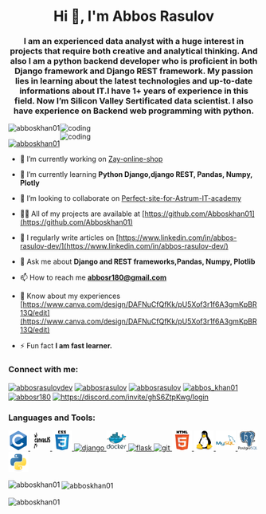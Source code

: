<!-- https://rahuldkjain.github.io/gh-profile-readme-generator/ url for settings -->
<h1 align="center">Hi 👋, I'm Abbos Rasulov</h1>
<h3 align="center">I am an experienced  data analyst with a huge interest in projects that require both creative and analytical thinking. And also I am a python backend developer who is proficient in both Django framework and Django REST framework. My passion lies in learning about the latest technologies and up-to-date informations about IT.I have 1+ years of experience in this field. Now Iʼm Silicon Valley Sertificated data scientist. I also have experience on Backend web programming with python.</h3>
<img align="right" alt ="coding" width="400" src="https://camo.githubusercontent.com/5ddf73ad3a205111cf8c686f687fc216c2946a75005718c8da5b837ad9de78c9/68747470733a2f2f7468756d62732e6766796361742e636f6d2f4576696c4e657874446576696c666973682d736d616c6c2e676966">
<img align="right" alt ="coding" width="400" src="https://camo.githubusercontent.com/c1dcb74cc1c1835b1d716f5051499a2814c683c806b15f04b0eba492863703e9/68747470733a2f2f63646e2e6472696262626c652e636f6d2f75736572732f3733303730332f73637265656e73686f74732f363538313234332f6176656e746f2e676966">

<p align="left"> <img src="https://komarev.com/ghpvc/?username=abboskhan01&label=Profile%20views&color=0e75b6&style=flat" alt="abboskhan01" /> </p>

<p align="left"> <a href="https://github.com/ryo-ma/github-profile-trophy"><img src="https://github-profile-trophy.vercel.app/?username=abboskhan01" alt="abboskhan01" /></a> </p>

- 🔭 I’m currently working on [Zay-online-shop](https://github.com/Abboskhan01/Zay-online-shop.git)

- 🌱 I’m currently learning **Python Django,django REST, Pandas, Numpy, Plotly**

- 👯 I’m looking to collaborate on [Perfect-site-for-Astrum-IT-academy](https://github.com/Abboskhan01/Perfect-site-for-Astrum-IT-academy.git)

- 👨‍💻 All of my projects are available at [https://github.com/Abboskhan01](https://github.com/Abboskhan01)

- 📝 I regularly write articles on [https://www.linkedin.com/in/abbos-rasulov-dev/](https://www.linkedin.com/in/abbos-rasulov-dev/)

- 💬 Ask me about **Django and REST frameworks,Pandas, Numpy, Plotlib**

- 📫 How to reach me **abbosr180@gmail.com**

- 📄 Know about my experiences [https://www.canva.com/design/DAFNuCfQfKk/pU5Xof3r1f6A3gmKpBR13Q/edit](https://www.canva.com/design/DAFNuCfQfKk/pU5Xof3r1f6A3gmKpBR13Q/edit)

- ⚡ Fun fact **I am fast learner.**

<h3 align="left">Connect with me:</h3>
<p align="left">
<a href="https://dev.to/abbosrasulovdev" target="blank"><img align="center" src="https://raw.githubusercontent.com/rahuldkjain/github-profile-readme-generator/master/src/images/icons/Social/devto.svg" alt="abbosrasulovdev" height="30" width="40" /></a>
<a href="https://kaggle.com/abbosrasulov" target="blank"><img align="center" src="https://raw.githubusercontent.com/rahuldkjain/github-profile-readme-generator/master/src/images/icons/Social/kaggle.svg" alt="abbosrasulov" height="30" width="40" /></a>
<a href="https://fb.com/abbosrasulov" target="blank"><img align="center" src="https://raw.githubusercontent.com/rahuldkjain/github-profile-readme-generator/master/src/images/icons/Social/facebook.svg" alt="abbosrasulov" height="30" width="40" /></a>
<a href="https://instagram.com/abbos_khan01" target="blank"><img align="center" src="https://raw.githubusercontent.com/rahuldkjain/github-profile-readme-generator/master/src/images/icons/Social/instagram.svg" alt="abbos_khan01" height="30" width="40" /></a>
<a href="https://www.hackerrank.com/abbosr180" target="blank"><img align="center" src="https://raw.githubusercontent.com/rahuldkjain/github-profile-readme-generator/master/src/images/icons/Social/hackerrank.svg" alt="abbosr180" height="30" width="40" /></a>
<a href="https://discord.gg/https://discord.com/invite/ghS6ZtpKwg/login" target="blank"><img align="center" src="https://raw.githubusercontent.com/rahuldkjain/github-profile-readme-generator/master/src/images/icons/Social/discord.svg" alt="https://discord.com/invite/ghS6ZtpKwg/login" height="30" width="40" /></a>
</p>

<h3 align="left">Languages and Tools:</h3>
<p align="left"> <a href="https://www.cprogramming.com/" target="_blank" rel="noreferrer"> <img src="https://raw.githubusercontent.com/devicons/devicon/master/icons/c/c-original.svg" alt="c" width="40" height="40"/> </a> <a href="https://canvasjs.com" target="_blank" rel="noreferrer"> <img src="https://raw.githubusercontent.com/Hardik0307/Hardik0307/master/assets/canvasjs-charts.svg" alt="canvasjs" width="40" height="40"/> </a> <a href="https://www.w3schools.com/css/" target="_blank" rel="noreferrer"> <img src="https://raw.githubusercontent.com/devicons/devicon/master/icons/css3/css3-original-wordmark.svg" alt="css3" width="40" height="40"/> </a> <a href="https://www.djangoproject.com/" target="_blank" rel="noreferrer"> <img src="https://cdn.worldvectorlogo.com/logos/django.svg" alt="django" width="40" height="40"/> </a> <a href="https://www.docker.com/" target="_blank" rel="noreferrer"> <img src="https://raw.githubusercontent.com/devicons/devicon/master/icons/docker/docker-original-wordmark.svg" alt="docker" width="40" height="40"/> </a> <a href="https://flask.palletsprojects.com/" target="_blank" rel="noreferrer"> <img src="https://www.vectorlogo.zone/logos/pocoo_flask/pocoo_flask-icon.svg" alt="flask" width="40" height="40"/> </a> <a href="https://git-scm.com/" target="_blank" rel="noreferrer"> <img src="https://www.vectorlogo.zone/logos/git-scm/git-scm-icon.svg" alt="git" width="40" height="40"/> </a> <a href="https://www.w3.org/html/" target="_blank" rel="noreferrer"> <img src="https://raw.githubusercontent.com/devicons/devicon/master/icons/html5/html5-original-wordmark.svg" alt="html5" width="40" height="40"/> </a> <a href="https://www.linux.org/" target="_blank" rel="noreferrer"> <img src="https://raw.githubusercontent.com/devicons/devicon/master/icons/linux/linux-original.svg" alt="linux" width="40" height="40"/> </a> <a href="https://www.mysql.com/" target="_blank" rel="noreferrer"> <img src="https://raw.githubusercontent.com/devicons/devicon/master/icons/mysql/mysql-original-wordmark.svg" alt="mysql" width="40" height="40"/> </a> <a href="https://www.postgresql.org" target="_blank" rel="noreferrer"> <img src="https://raw.githubusercontent.com/devicons/devicon/master/icons/postgresql/postgresql-original-wordmark.svg" alt="postgresql" width="40" height="40"/> </a> <a href="https://www.python.org" target="_blank" rel="noreferrer"> <img src="https://raw.githubusercontent.com/devicons/devicon/master/icons/python/python-original.svg" alt="python" width="40" height="40"/> </a> </p>

<p><img align="left" src="https://github-readme-stats.vercel.app/api/top-langs?username=abboskhan01&show_icons=true&locale=en&layout=compact" alt="abboskhan01" /></p>

<p>&nbsp;<img align="center" src="https://github-readme-stats.vercel.app/api?username=abboskhan01&show_icons=true&locale=en" alt="abboskhan01" /></p>

<p><img align="center" src="https://github-readme-streak-stats.herokuapp.com/?user=abboskhan01&" alt="abboskhan01" /></p>
